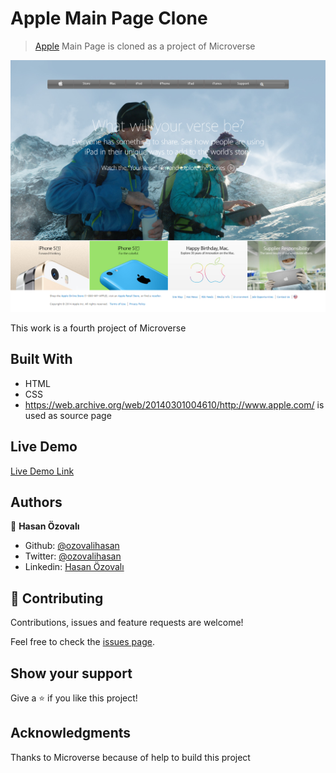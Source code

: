 ﻿# Apple Main Page Clone

> [Apple](https://web.archive.org/web/20140301004610/http://www.apple.com/) Main Page is cloned as a project of Microverse

![screenshot](./app_screenshot.png)

This work is a fourth project of Microverse
 
## Built With

- HTML 
- CSS
- https://web.archive.org/web/20140301004610/http://www.apple.com/ is used as source page

## Live Demo

[Live Demo Link](https://rawcdn.githack.com/ozovalihasan/appleClone/755f1c2a29789c7eb1b02cc8ecf3120ced5505c9/index.html)

## Authors

👤 **Hasan Özovalı**

- Github: [@ozovalihasan](https://github.com/ozovalihasan)
- Twitter: [@ozovalihasan](https://twitter.com/ozovalihasan)
- Linkedin: [Hasan Özovalı](https://www.linkedin.com/in/hasan-ozovali/)



## 🤝 Contributing

Contributions, issues and feature requests are welcome!

Feel free to check the [issues page](issues/).

## Show your support

Give a ⭐️ if you like this project!

## Acknowledgments

Thanks to Microverse because of help to build this project

